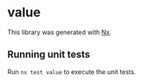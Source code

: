# value

This library was generated with [Nx](https://nx.dev).

## Running unit tests

Run `nx test value` to execute the unit tests.
